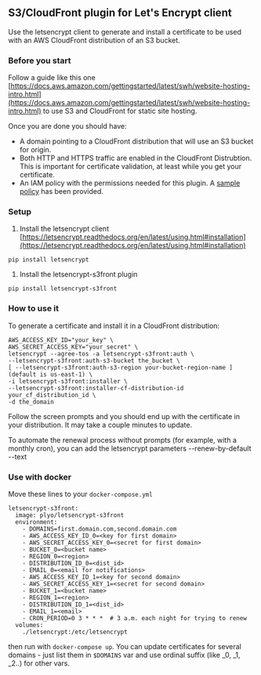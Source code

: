 ## S3/CloudFront plugin for Let's Encrypt client

Use the letsencrypt client to generate and install a certificate to be used with
an AWS CloudFront distribution of an S3 bucket.

### Before you start

Follow a guide like this one [https://docs.aws.amazon.com/gettingstarted/latest/swh/website-hosting-intro.html](https://docs.aws.amazon.com/gettingstarted/latest/swh/website-hosting-intro.html)
to use S3 and CloudFront for static site hosting.

Once you are done you should have:

- A domain pointing to a CloudFront distribution that will use an S3 bucket for origin.
- Both HTTP and HTTPS traffic are enabled in the CloudFront Distrubtion. This is important for certificate validation, at least while you get your certificate.
- An IAM policy with the permissions needed for this plugin. A [sample policy](sample-aws-policy.json) has been provided.

### Setup

1. Install the letsencrypt client [https://letsencrypt.readthedocs.org/en/latest/using.html#installation](https://letsencrypt.readthedocs.org/en/latest/using.html#installation)

  ```
  pip install letsencrypt
  ```

1. Install the letsencrypt-s3front plugin

  ```
  pip install letsencrypt-s3front
  ```

### How to use it

To generate a certificate and install it in a CloudFront distribution:
```
AWS_ACCESS_KEY_ID="your_key" \
AWS_SECRET_ACCESS_KEY="your_secret" \
letsencrypt --agree-tos -a letsencrypt-s3front:auth \
--letsencrypt-s3front:auth-s3-bucket the_bucket \
[ --letsencrypt-s3front:auth-s3-region your-bucket-region-name ] (default is us-east-1) \
-i letsencrypt-s3front:installer \
--letsencrypt-s3front:installer-cf-distribution-id your_cf_distribution_id \
-d the_domain
```

Follow the screen prompts and you should end up with the certificate in your
distribution. It may take a couple minutes to update.

To automate the renewal process without prompts (for example, with a monthly cron), you can add the letsencrypt parameters --renew-by-default --text

### Use with docker

Move these lines to your `docker-compose.yml`

```
letsencrypt-s3front:
  image: plyo/letsencrypt-s3front
  environment:
    - DOMAINS=first.domain.com,second.domain.com
    - AWS_ACCESS_KEY_ID_0=<key for first domain>
    - AWS_SECRET_ACCESS_KEY_0=<secret for first domain>
    - BUCKET_0=<bucket name>
    - REGION_0=<region>
    - DISTRIBUTION_ID_0=<dist_id>
    - EMAIL_0=<email for notifications>
    - AWS_ACCESS_KEY_ID_1=<key for second domain>
    - AWS_SECRET_ACCESS_KEY_1=<secret for second domain>
    - BUCKET_1=<bucket name>
    - REGION_1=<region>
    - DISTRIBUTION_ID_1=<dist_id>
    - EMAIL_1=<email>
    - CRON_PERIOD=0 3 * * *  # 3 a.m. each night for trying to renew
  volumes:
    ./letsencrypt:/etc/letsencrypt
```

then run with `docker-compose up`. You can update certificates for several domains - just list them in `$DOMAINS` var
and use ordinal suffix (like _0, _1, _2..) for other vars.

